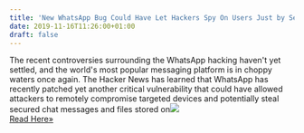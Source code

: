 ```yaml
---
title: 'New WhatsApp Bug Could Have Let Hackers Spy On Users Just by Sending MP4 Video'
date: 2019-11-16T11:26:00+01:00
draft: false
---
```


The recent controversies surrounding the WhatsApp hacking haven't yet settled, and the world's most popular messaging platform is in choppy waters once again. The Hacker News has learned that WhatsApp has recently patched yet another critical vulnerability that could have allowed attackers to remotely compromise targeted devices and potentially steal secured chat messages and files stored on![](http://feeds.feedburner.com/~r/TheHackersNews/~4/Eww7jYHe3Qg)  
[Read Here»](https://thehackernews.com/2019/11/whatsapp-hacking-vulnerability.html)